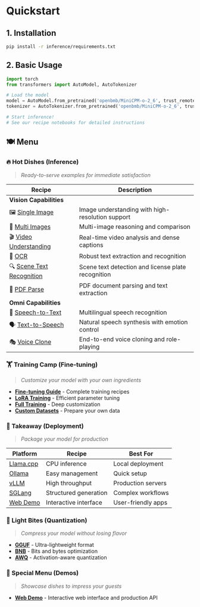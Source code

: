 # Quickstart

## 1. Installation
```bash
pip install -r inference/requirements.txt
```

## 2. Basic Usage
```python
import torch
from transformers import AutoModel, AutoTokenizer

# Load the model
model = AutoModel.from_pretrained('openbmb/MiniCPM-o-2_6', trust_remote_code=True)
tokenizer = AutoTokenizer.from_pretrained('openbmb/MiniCPM-o-2_6', trust_remote_code=True)

# Start inference!
# See our recipe notebooks for detailed instructions
```

## 🍽️ Menu

### 🔥 Hot Dishes (Inference)
> *Ready-to-serve examples for immediate satisfaction*

| Recipe | Description | 
|---------|-------------|
| **Vision Capabilities** | |
| 🖼️ [Single Image](./inference/single_image.ipynb) | Image understanding with high-resolution support |
| 🧩 [Multi Images](./inference/multi_images.ipynb) | Multi-image reasoning and comparison |
| 🎬 [Video Understanding](./inference/video_understanding.ipynb) | Real-time video analysis and dense captions |
| 📝 [OCR](./inference/ocr.ipynb) | Robust text extraction and recognition |
| 🔍 [Scene Text Recognition](./inference/scene_text_recongize.ipynb) | Scene text detection and license plate recognition |
| 📄 [PDF Parse](./inference/pdf_parse.ipynb) | PDF document parsing and text extraction |
| **Omni Capabilities** | |
| 🎤 [Speech-to-Text](./inference/speech2text.ipynb) | Multilingual speech recognition |
| 🗣️ [Text-to-Speech](./inference/text2speech.ipynb) | Natural speech synthesis with emotion control |
| 🎭 [Voice Clone](./inference/voice_clone.ipynb) | End-to-end voice cloning and role-playing |

### 🏋️ Training Camp (Fine-tuning)
> *Customize your model with your own ingredients*

- **[Fine-tuning Guide](./finetune/readme.md)** - Complete training recipes
- **[LoRA Training](./finetune/finetune_lora.sh)** - Efficient parameter tuning
- **[Full Training](./finetune/finetune_ds.sh)** - Deep customization
- **[Custom Datasets](./finetune/dataset.py)** - Prepare your own data

### 🥡 Takeaway (Deployment)
> *Package your model for production*

| Platform | Recipe | Best For |
|----------|--------|----------|
| [Llama.cpp](./run_locally/llamacpp) | CPU inference | Local deployment |
| [Ollama](./run_locally/ollama) | Easy management | Quick setup |
| [vLLM](./deployment/vllm) | High throughput | Production servers |
| [SGLang](./deployment/sglang) | Structured generation | Complex workflows |
| [Web Demo](./demo/webdemo) | Interactive interface | User-friendly apps |

### 🥄 Light Bites (Quantization)
> *Compress your model without losing flavor*

- **[GGUF](./quantization/gguf/)** - Ultra-lightweight format
- **[BNB](./quantization/bnb/)** - Bits and bytes optimization
- **[AWQ](./quantization/awq)** - Activation-aware quantization  

### 📱 Special Menu (Demos)
> *Showcase dishes to impress your guests*

- **[Web Demo](./demo/web_demo/)** - Interactive web interface and production API

